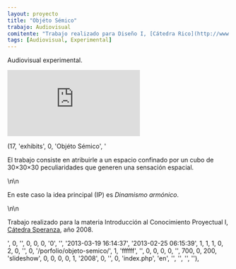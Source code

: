 ```yaml
---
layout: proyecto
title: "Objéto Sémico"
trabajo: Audiovisual
comitente: "Trabajo realizado para Diseño I, [Cátedra Rico](http://www.catedrarico.com.ar), FADU--UBA."
tags: [Audiovisual, Experimental]
---
```


Audiovisual experimental.

<div class="embed-container"><iframe src="https://player.vimeo.com/video/25803793?title=0&byline=0&portrait=0" frameborder="0" webkitAllowFullScreen mozallowfullscreen allowFullScreen></iframe></div>


(17, 'exhibits', 0, 'Objéto Sémico', '<p>El trabajo consiste en atribuirle a un espacio confinado por un cubo de 30×30×30 peculiaridades que generen una sensación espacial.</p>\n\n<p>En este caso la idea principal (IP) es <em>Dinamismo armónico</em>.</p>\n\n<p>Trabajo realizado para la materia Introducción al Conocimiento Proyectual I, <a href="http://www.catedrasperanza.com.ar">Cátedra Speranza</a>, año 2008.</p>', 0, '', 0, 0, 0, '0', '', '2013-03-19 16:14:37', '2013-02-25 06:15:39', 1, 1, 1, 0, 2, 0, '', 0, '/porfolio/objeto-semico/', 1, 'ffffff', '', 0, 0, 0, 0, '', 700, 0, 200, 'slideshow', 0, 0, 0, 0, 1, '2008', 0, '', 0, 'index.php', 'en', '', '', '', ''),
